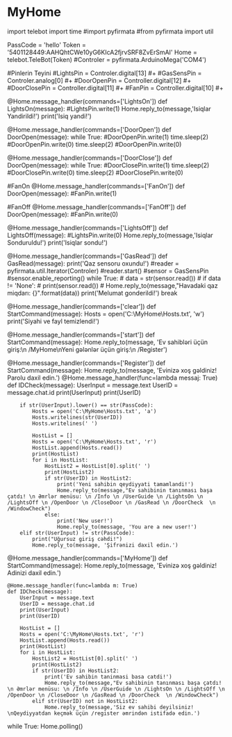 # MyHome
import telebot
import time
#import pyfirmata
#from pyfirmata import util

PassCode = 'hello'
Token = '5401128449:AAHQhtCWe10yG6KIcA2fjrvSRF8ZvErSmAI'
Home = telebot.TeleBot(Token)
#Controler = pyfirmata.ArduinoMega('COM4')


#Pinlerin Teyini
#LightsPin = Controler.digital[13] #+
#GasSensPin = Controler.analog[0] #+
#DoorOpenPin = Controller.digital[12] #+
#DoorClosePin = Controller.digital[11] #+
#FanPin = Controller.digital[10] #+



@Home.message_handler(commands=['LightsOn'])
def LightsOn(message):
    #LightsPin.write(1)
    Home.reply_to(message,'Isiqlar Yandirildi!')
    print('Isiq yandi!')

@Home.message_handler(commands=['DoorOpen'])
def DoorOpen(message):
   while True:
        #DoorOpenPin.write(1)
        time.sleep(2)
        #DoorOpenPin.write(0)
        time.sleep(2)
        #DoorOpenPin.write(0)

@Home.message_handler(commands=['DoorClose'])
def DoorOpen(message):
   while True:
        #DoorClosePin.write(1)
        time.sleep(2)
        #DoorClosePin.write(0)
        time.sleep(2)
        #DoorClosePin.write(0)

#FanOn
@Home.message_handler(commands=['FanOn'])
def DoorOpen(message):
    #FanPin.write(1)

#FanOff
@Home.message_handler(commands=['FanOff'])
def DoorOpen(message):
    #FanPin.write(0)

@Home.message_handler(commands=['LightsOff'])
def LightsOff(message):
    #LightsPin.write(0)
    Home.reply_to(message,'Isiqlar Sonduruldu!')
    print('Isiqlar sondu!')

@Home.message_handler(commands=['GasRead'])
def GasRead(message):
    print('Qaz sensoru oxundu!')
    #reader = pyfirmata.util.Iterator(Controler)
    #reader.start()
    #sensor = GasSensPin
    #sensor.enable_reporting()
    while True:
    #    data = str(sensor.read())
     #   if data != 'None':
      #      print(sensor.read())
           # Home.reply_to(message,"Havadaki qaz miqdarı: {}".format(data))
            print('Melumat gonderildi!')
            break

@Home.message_handler(commands=['clear'])
def StartCommand(message):
    Hosts = open('C:\MyHome\Hosts.txt', 'w')
    print('Siyahi ve fayl temizlendi!')

@Home.message_handler(commands=['start'])
def StartCommand(message):
    Home.reply_to(message, 'Ev sahibləri üçün giriş:\n /MyHome\nYeni gələnlər üçün giriş:\n /Register')


@Home.message_handler(commands=['Register'])
def StartCommand(message):
    Home.reply_to(message, 'Evinizə xoş gəldiniz! Parolu daxil edin.')
    @Home.message_handler(func=lambda messaj: True)
    def IDCheck(message):
        UserInput = message.text
        UserID = message.chat.id
        print(UserInput)
        print(UserID)


        if str(UserInput).lower() == str(PassCode):
            Hosts = open('C:\MyHome\Hosts.txt', 'a')
            Hosts.writelines(str(UserID))
            Hosts.writelines(' ')

            HostList = []
            Hosts = open('C:\MyHome\Hosts.txt', 'r')
            HostList.append(Hosts.read())
            print(HostList)
            for i in HostList:
                HostList2 = HostList[0].split(' ')
                print(HostList2)
                if str(UserID) in HostList2:
                    print('Yeni sahibin qeydiyyati tamamlandi!')
                    Home.reply_to(message,"Ev sahibinin tanınması başa çatdı! \n Əmrlər menüsu: \n /Info \n /UserGuide \n /LightsOn \n /LightsOff \n /OpenDoor \n /CloseDoor \n /GasRead \n /DoorCheck  \n /WindowCheck")
                else:
                    print('New user!')
                    Home.reply_to(message, 'You are a new user!')
        elif str(UserInput) != str(PassCode):
            print("Uğursuz giriş cəhdi!")
            Home.reply_to(message, 'Şifrənizi daxil edin.')



@Home.message_handler(commands=['MyHome'])
def StartCommand(message):
    Home.reply_to(message, 'Evinizə xoş gəldiniz! Adinizi daxil edin.')

    @Home.message_handler(func=lambda m: True)
    def IDCheck(message):
        UserInput = message.text
        UserID = message.chat.id
        print(UserInput)
        print(UserID)

        HostList = []
        Hosts = open('C:\MyHome\Hosts.txt', 'r')
        HostList.append(Hosts.read())
        print(HostList)
        for i in HostList:
            HostList2 = HostList[0].split(' ')
            print(HostList2)
            if str(UserID) in HostList2:
                print('Ev sahibin taninmasi basa catdi!')
                Home.reply_to(message,"Ev sahibinin tanınması başa çatdı! \n Əmrlər menüsu: \n /Info \n /UserGuide \n /LightsOn \n /LightsOff \n /OpenDoor \n /CloseDoor \n /GasRead \n /DoorCheck  \n /WindowCheck")
            elif str(UserID) not in HostList2:
                Home.reply_to(message,'Siz ev sahibi deyilsiniz! \nQeydiyyatdan keçmək üçün /register əmrindən istifadə edin.')


while True:
    Home.polling()
